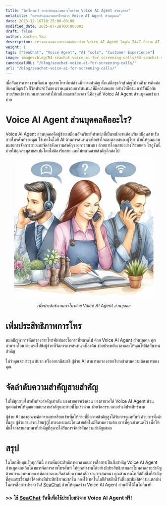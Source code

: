```yaml
---
title: "ใครโทรมา? ยกระดับคุณภาพการโทรด้วย Voice AI Agent ส่วนบุคคล"
metatitle: "ยกระดับคุณภาพการโทรด้วย Voice AI Agent ส่วนบุคคล"
date: 2023-12-16T10:25:00-08:00
modified_date: 2025-07-28T00:00:00Z
draft: false
author: Xuchen Yao
description: สำรวจอนาคตของการจองนัดหมายด้วย Voice AI Agent โซลูชัน 24/7 ที่ผสาน AI และการประมวลผลภาษาธรรมชาติ เพื่อการจองนัดหมายที่มีประสิทธิภาพและราบรื่น
weight: 1
tags: ["SeaChat", "Voice Agent", "AI Tools", "Customer Experience"]
image: images/blog/54-seachat-voice-ai-for-screening-calls/54-seachat-voice-ai-for-screening-calls.png
canonicalURL: "/blog/seachat-voice-ai-for-screening-calls/"
url: "/blog/seachat-voice-ai-for-screening-calls/"
---
```


เมื่อจัดการตารางงานที่แน่น ทุกสายโทรศัพท์ล้วนมีความสำคัญ ตั้งแต่ดีลธุรกิจสำคัญไปจนถึงการติดต่อกับคนที่คุณรัก ชีวิตประจำวันของเราหมุนรอบการสนทนาที่มีความหมาย อย่างไรก็ตาม การรับมือกับสายเรียกเข้าจำนวนมากอาจทำให้เหนื่อยและเสียเวลา นี่คือจุดที่ Voice AI Agent ส่วนบุคคลเข้ามาช่วย

# Voice AI Agent ส่วนบุคคลคืออะไร?

Voice AI Agent ส่วนบุคคลคือผู้ช่วยเสมือนอัจฉริยะที่ทำหน้าที่เป็นพนักงานต้อนรับเสมือนสำหรับสายโทรศัพท์ของคุณ ใช้เทคโนโลยี AI ด้านการสนทนาเพื่อเข้าใจและตอบสนองผู้โทร ช่วยให้คุณมอบหมายการจัดการสายและจัดลำดับความสำคัญของการสนทนา ด้วยการโอนสายอย่างไร้รอยต่อ โซลูชันนี้ช่วยให้คุณระบุสายสแปมโดยไม่ต้องรับสาย และไม่พลาดสายสำคัญอีกต่อไป

<center>
<img height="450px" src="/images/blog/50x-all-seachat-agents/transfer-to-and-from-ai-agent.jpeg" alt="เพิ่มประสิทธิภาพการโทรด้วย Voice AI Agent ส่วนบุคคล"/>

*เพิ่มประสิทธิภาพการโทรด้วย Voice AI Agent ส่วนบุคคล*
</center>

# เพิ่มประสิทธิภาพการโทร

หมดปัญหาการคัดกรองสายโทรศัพท์และโอกาสที่พลาดไป ด้วย Voice AI Agent ส่วนบุคคล คุณสามารถโอนสายตรงไปยังผู้ช่วยที่จัดการการสนทนาเบื้องต้น ช่วยประหยัดเวลาและให้คุณโฟกัสกับงานสำคัญ

ไม่ว่าคุณจะประชุม ขับรถ หรืออยากมีสมาธิ ผู้ช่วย AI สามารถกรองสายเรียกเข้าตามความต้องการของคุณ

# จัดลำดับความสำคัญสายสำคัญ

ไม่ใช่ทุกสายโทรศัพท์จะสำคัญเท่ากัน บางสายอาจเร่งด่วน บางสายรอได้ Voice AI Agent ส่วนบุคคลช่วยให้คุณแยกแยะสายสำคัญและสายที่ไม่เร่งด่วน ช่วยจัดสรรเวลาอย่างมีประสิทธิภาพ

ผู้ช่วย AI ของคุณจะคัดกรองสายเรียกเข้าเพื่อให้สายที่มีความสำคัญสูงได้รับการดูแลทันที ด้วยการตั้งค่าขั้นสูง ผู้ช่วยสามารถเรียนรู้ผู้โทรเฉพาะและโอนสายอัตโนมัติตามความต้องการที่คุณกำหนดไว้ เพื่อให้มั่นใจว่าสายสนทนาที่สำคัญที่สุดจะได้รับการจัดลำดับความสำคัญเสมอ

# สรุป

ในโลกที่หมุนเร็วทุกวันนี้ การเพิ่มประสิทธิภาพเวลาและการสื่อสารเป็นสิ่งสำคัญ Voice AI Agent ส่วนบุคคลพลิกโฉมการจัดการสายโทรศัพท์ ให้คุณทำงานได้อย่างมีประสิทธิภาพและไม่พลาดสายสำคัญ ด้วยการมอบหมายการคัดกรองและจัดลำดับความสำคัญของการสนทนา คุณสามารถโฟกัสกับสิ่งที่สำคัญที่สุดและเชื่อมต่อได้อย่างมีประสิทธิภาพมากขึ้น ลองใช้เทคโนโลยีล้ำสมัยนี้วันนี้และสัมผัสความแตกต่างในการสื่อสารประจำวัน! [SeaChat](https://chat.seasalt.ai/?utm_source=blog) ช่วยให้คุณสร้าง Voice AI Agent ส่วนตัวได้ในไม่กี่นาที

### >> ใช้ [SeaChat](https://chat.seasalt.ai/?utm_source=blog) วันนี้เพื่อใช้ประโยชน์จาก Voice AI Agent ฟรี!
